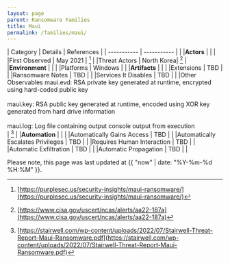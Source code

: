 ```yaml
---
layout: page
parent: Ransomware Families
title: Maui
permalink: /families/maui/
---
```


| Category | Details | References | 
| ----------- | ----------- | | 
|**Actors** | | |
|First Observed | May 2021 | [^1] |
|Threat Actors | North Korea| [^2] |
|**Environment** | | |
|Platforms | Windows | |
|**Artifacts** | | |
|Extensions | TBD | |
|Ransomware Notes | TBD | |
|Services It Disables | TBD | |
|Other Observables maui.evd: RSA private key generated at runtime, encrypted using hard-coded
public key<br><br>
maui.key: RSA public key generated at runtime, encoded using XOR key generated
from hard drive information<br><br>
maui.log: Log file containing output console output from execution<br> | [^3] |
|**Automation** | | |
|Automatically Gains Access	 | TBD |  |
|Automatically Escalates Privileges | TBD | |
|Requires Human Interaction | TBD | |
|Automatic Exfiltration | TBD | |
|Automatic Propagation | TBD | |


[^1]: [https://purplesec.us/security-insights/maui-ransomware/](https://purplesec.us/security-insights/maui-ransomware/)
[^2]: [https://www.cisa.gov/uscert/ncas/alerts/aa22-187a](https://www.cisa.gov/uscert/ncas/alerts/aa22-187a)
[^3]: [https://stairwell.com/wp-content/uploads/2022/07/Stairwell-Threat-Report-Maui-Ransomware.pdf](https://stairwell.com/wp-content/uploads/2022/07/Stairwell-Threat-Report-Maui-Ransomware.pdf)


Please note, this page was last updated at {{ "now" | date: "%Y-%m-%d %H:%M" }}.
